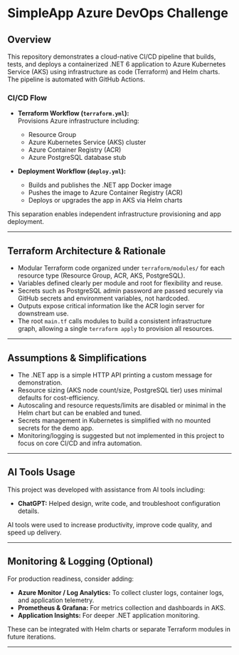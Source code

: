# SimpleApp Azure DevOps Challenge

## Overview

This repository demonstrates a cloud-native CI/CD pipeline that builds, tests, and deploys a containerized .NET 6 application to Azure Kubernetes Service (AKS) using infrastructure as code (Terraform) and Helm charts. The pipeline is automated with GitHub Actions.

### CI/CD Flow

- **Terraform Workflow (`terraform.yml`):**  
  Provisions Azure infrastructure including:  
  - Resource Group  
  - Azure Kubernetes Service (AKS) cluster  
  - Azure Container Registry (ACR)  
  - Azure PostgreSQL database stub  

- **Deployment Workflow (`deploy.yml`):**  
  - Builds and publishes the .NET app Docker image  
  - Pushes the image to Azure Container Registry (ACR)  
  - Deploys or upgrades the app in AKS via Helm charts  

This separation enables independent infrastructure provisioning and app deployment.

---

## Terraform Architecture & Rationale

- Modular Terraform code organized under `terraform/modules/` for each resource type (Resource Group, ACR, AKS, PostgreSQL).  
- Variables defined clearly per module and root for flexibility and reuse.  
- Secrets such as PostgreSQL admin password are passed securely via GitHub secrets and environment variables, not hardcoded.  
- Outputs expose critical information like the ACR login server for downstream use.  
- The root `main.tf` calls modules to build a consistent infrastructure graph, allowing a single `terraform apply` to provision all resources.  

---

## Assumptions & Simplifications

- The .NET app is a simple HTTP API printing a custom message for demonstration.  
- Resource sizing (AKS node count/size, PostgreSQL tier) uses minimal defaults for cost-efficiency.  
- Autoscaling and resource requests/limits are disabled or minimal in the Helm chart but can be enabled and tuned.  
- Secrets management in Kubernetes is simplified with no mounted secrets for the demo app.  
- Monitoring/logging is suggested but not implemented in this project to focus on core CI/CD and infra automation.  

---

## AI Tools Usage

This project was developed with assistance from AI tools including:
- **ChatGPT:** Helped design, write code, and troubleshoot configuration details.  

AI tools were used to increase productivity, improve code quality, and speed up delivery.

---

## Monitoring & Logging (Optional)

For production readiness, consider adding:  

- **Azure Monitor / Log Analytics:** To collect cluster logs, container logs, and application telemetry.  
- **Prometheus & Grafana:** For metrics collection and dashboards in AKS.  
- **Application Insights:** For deeper .NET application monitoring.  

These can be integrated with Helm charts or separate Terraform modules in future iterations.

---

